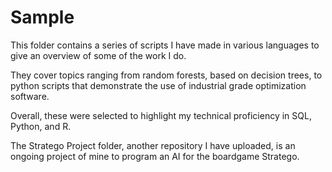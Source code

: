 # Sample
This folder contains a series of scripts I have made in various languages to give an overview of some of the work I do.

They cover topics ranging from random forests, based on decision trees, to python scripts that demonstrate the use of industrial grade optimization software.

Overall, these were selected to highlight my technical proficiency in SQL, Python, and R.

The Stratego Project folder, another repository I have uploaded, is an ongoing project of mine to program an AI for the boardgame Stratego. 

